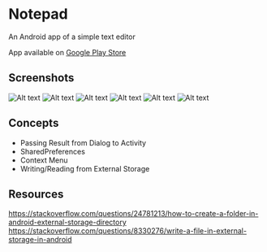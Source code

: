 # Notepad

An Android app of a simple text editor

App available on [Google Play Store](https://play.google.com/store/apps/details?id=com.ntrllog.notepad)

## Screenshots
![Alt text](/pictures/main.jpg?raw=true)
![Alt text](/pictures/all_notes.jpg?raw=true)
![Alt text](/pictures/context_menu.jpg?raw=true)
![Alt text](/pictures/menu_options.jpg?raw=true)
![Alt text](/pictures/instructions.jpg?raw=true)
![Alt text](/pictures/change_password.jpg?raw=true)

## Concepts
- Passing Result from Dialog to Activity
- SharedPreferences
- Context Menu
- Writing/Reading from External Storage

## Resources
https://stackoverflow.com/questions/24781213/how-to-create-a-folder-in-android-external-storage-directory
https://stackoverflow.com/questions/8330276/write-a-file-in-external-storage-in-android
